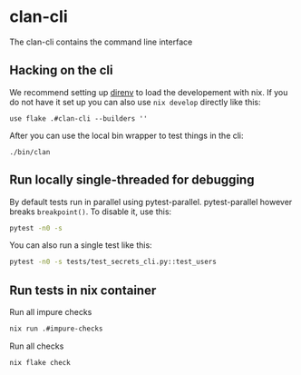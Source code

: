 # clan-cli

The clan-cli contains the command line interface

## Hacking on the cli

We recommend setting up [direnv](https://direnv.net/) to load the developement
with nix. If you do not have it set up you can also use `nix develop` directly
like this:

```
use flake .#clan-cli --builders ''
```

After you can use the local bin wrapper to test things in the cli:

```
./bin/clan
```

## Run locally single-threaded for debugging

By default tests run in parallel using pytest-parallel. pytest-parallel however
breaks `breakpoint()`. To disable it, use this:

```bash
pytest -n0 -s
```

You can also run a single test like this:

```bash
pytest -n0 -s tests/test_secrets_cli.py::test_users
```

## Run tests in nix container

Run all impure checks

```bash
nix run .#impure-checks
```

Run all checks

```bash
nix flake check
```
